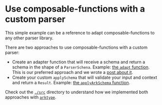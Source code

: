 # Use composable-functions with a custom parser

This simple example can be a reference to adapt composable-functions to any other parser library.

There are two approaches to use composable-functions with a custom parser:
- Create an adapter function that will receive a schema and return a schema in the shape of a `ParserSchena`. Example: [the `adapt` function](./src/adapters.ts). This is our preferred approach and we wrote a [post about it](https://dev.to/seasonedcc/using-arktype-in-place-of-zod-how-to-adapt-parsers-3bd5).
- Create your custom `applySchema` that will validate your input and context and return a `Result`. Example: [the `applyArkSchema` function](./src/adapters.ts).

Check out the [`./src`](./src/) directory to understand how we implemented both approaches with [`arktype`](https://github.com/arktypeio/arktype).
